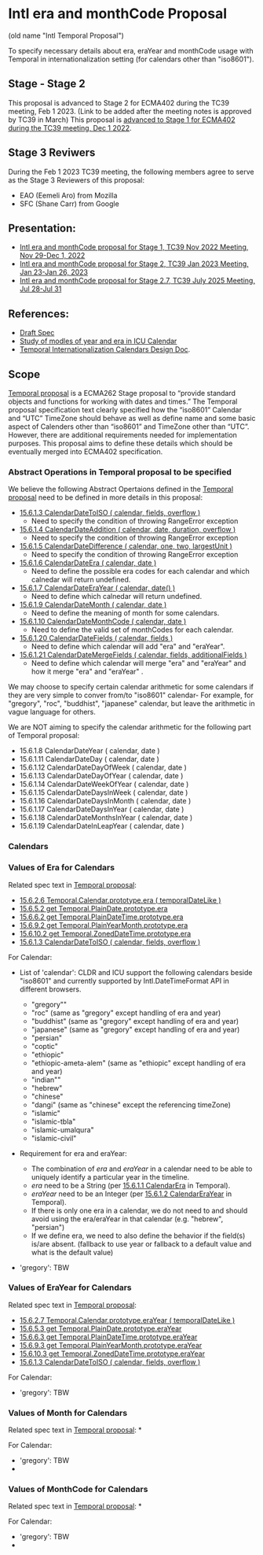 # Intl era and monthCode Proposal
(old name "Intl Temporal Proposal")

To specify necessary details about era, eraYear and monthCode usage with Temporal in internationalization setting (for calendars other than "iso8601").

## Stage - Stage 2
This proposal is advanced to Stage 2 for ECMA402 during the TC39 meeting, Feb 1 2023. (Link to be added after the meeting notes is approved by TC39 in March)
This proposal is [advanced to Stage 1 for ECMA402 during the TC39 meeting, Dec 1 2022](https://github.com/tc39/notes/blob/main/meetings/2022-11/dec-01.md#intl-era-and-monthcode-proposal-for-stage-1).

## Stage 3 Reviwers
During the Feb 1 2023 TC39 meeting, the following members agree to serve as the Stage 3 Reviewers of this proposal:
* EAO (Eemeli Aro) from Mozilla
* SFC (Shane Carr) from Google

## Presentation:
* [Intl era and monthCode proposal for Stage 1, TC39 Nov 2022 Meeting, Nov 29-Dec 1, 2022](https://docs.google.com/presentation/d/1hoQUYL_mfdLXMHRsNcG27aJirukuDGsVbqntd_tcR0A)
* [Intl era and monthCode proposal for Stage 2, TC39 Jan 2023 Meeting, Jan 23-Jan 26, 2023](https://docs.google.com/presentation/d/1TlhwLfCBsH9MjJTZYpQxfGs4jVnsMX0U8X0hi8WSoxc)
* [Intl era and monthCode proposal for Stage 2.7, TC39 July 2025 Meeting, Jul 28-Jul 31](https://docs.google.com/presentation/d/1dAbacNvhPL_iUJKZNPDbQVyfg8a6-OHUuh2OiftMu1A/edit?slide=id.p#slide=id.p)
## References:
* [Draft Spec](https://tc39.es/proposal-intl-era-monthcode/)
* [Study of modles of year and era in ICU Calendar](https://docs.google.com/presentation/d/1WFRajsWR2Nh_SPQPzEe7yXpjj-EDvUweUrikNV_jzI4/edit#slide=id.g153d52938b6_0_619)
* [Temporal Internationalization Calendars Design Doc](https://notes.igalia.com/o7MT_yQJTV2Ka06sjyuJ5g#).

## Scope
[Temporal proposal](https://tc39.es/proposal-temporal/) is a ECMA262 Stage proposal to “provide standard objects and functions for working with dates and times.” The Temporal proposal specification text clearly specified how the “iso8601” Calendar and “UTC” TimeZone should behave as well as define name and some basic aspect of Calenders other than “iso8601” and TimeZone other than “UTC”. However, there are additional requirements needed for implementation purposes. This proposal aims to define these details which should be eventually merged into ECMA402 specification.


### Abstract Operations in Temporal proposal to be specified
We believe the following Abstract Opertaions defined in the [Temporal proposal](https://tc39.es/proposal-temporal) need to be defined in more details in this proposal:
* [15.6.1.3 CalendarDateToISO ( calendar, fields, overflow )](https://tc39.es/proposal-temporal/#sec-temporal-calendardatetoiso)
  * Need to specify the condition of throwing RangeError exception
* [15.6.1.4 CalendarDateAddition ( calendar, date, duration, overflow )](https://tc39.es/proposal-temporal/#sec-temporal-calendardateaddition)
  * Need to specify the condition of throwing RangeError exception
* [15.6.1.5 CalendarDateDifference ( calendar, one, two, largestUnit )](https://tc39.es/proposal-temporal/#sec-temporal-calendardatedifference)
  * Need to specify the condition of throwing RangeError exception
* [15.6.1.6 CalendarDateEra ( calendar, date )](https://tc39.es/proposal-temporal/#sec-temporal-calendardateera)
  * Need to define the possible era codes for each calendar and which calnedar will return undefined.
* [15.6.1.7 CalendarDateEraYear ( calendar, date() )](https://tc39.es/proposal-temporal/#sec-temporal-calendardateerayear)
  * Need to define which calnedar will return undefined.
* [15.6.1.9 CalendarDateMonth ( calendar, date )](https://tc39.es/proposal-temporal/#sec-temporal-calendardatemonth)
  * Need to define the meaning of month for some calendars.
* [15.6.1.10 CalendarDateMonthCode ( calendar, date )](https://tc39.es/proposal-temporal/#sec-temporal-calendardatemonthcode)
  * Need to define the valid set of monthCodes for each calendar.
* [15.6.1.20 CalendarDateFields ( calendar, fields )]()
  * Need to define which calendar will add "era" and "eraYear".
* [15.6.1.21 CalendarDateMergeFields ( calendar, fields, additionalFields )]()
  * Need to define which calendar will merge "era" and "eraYear" and how it merge "era" and "eraYear" .

We may choose to specify certain calendar arithmetic for some calendars if they are very simple to conver from/to "iso8601" calendar- For example, for "gregory", "roc", "buddhist", "japanese" calendar, but leave the arithmetic in vague language for others.

We are NOT aiming to specify the calendar arithmetic for the following part of Temporal proposal:
* 15.6.1.8 CalendarDateYear ( calendar, date )
* 15.6.1.11 CalendarDateDay ( calendar, date )
* 15.6.1.12 CalendarDateDayOfWeek ( calendar, date )
* 15.6.1.13 CalendarDateDayOfYear ( calendar, date )
* 15.6.1.14 CalendarDateWeekOfYear ( calendar, date )
* 15.6.1.15 CalendarDateDaysInWeek ( calendar, date )
* 15.6.1.16 CalendarDateDaysInMonth ( calendar, date )
* 15.6.1.17 CalendarDateDaysInYear ( calendar, date )
* 15.6.1.18 CalendarDateMonthsInYear ( calendar, date )
* 15.6.1.19 CalendarDateInLeapYear ( calendar, date )

### Calendars

### Values of Era for Calendars
Related spec text in [Temporal proposal](https://tc39.es/proposal-temporal/):
* [15.6.2.6 Temporal.Calendar.prototype.era ( temporalDateLike )](https://tc39.es/proposal-temporal/#sec-temporal.calendar.prototype.era)
* [15.6.5.2 get Temporal.PlainDate.prototype.era](https://tc39.es/proposal-temporal/#sec-get-temporal.plaindate.prototype.era)
* [15.6.6.2 get Temporal.PlainDateTime.prototype.era](https://tc39.es/proposal-temporal/#sec-get-temporal.plaindatetime.prototype.era)
* [15.6.9.2 get Temporal.PlainYearMonth.prototype.era](https://tc39.es/proposal-temporal/#sec-get-temporal.plainyearmonth.prototype.era)
* [15.6.10.2 get Temporal.ZonedDateTime.prototype.era](https://tc39.es/proposal-temporal/#sec-get-temporal.zoneddatetime.prototype.era)
* [15.6.1.3 CalendarDateToISO ( calendar, fields, overflow )](https://tc39.es/ecma262/#implementation-defined)

For Calendar:
* List of 'calendar':
CLDR and ICU support the following calendars beside "iso8601" and currently supported by Intl.DateTimeFormat API in different browsers.
  * "gregory""
  * "roc" (same as "gregory" except handling of era and year)
  * "buddhist" (same as "gregory" except handling of era and year)
  * "japanese" (same as "gregory" except handling of era and year)
  * "persian"
  * "coptic"
  * "ethiopic"
  * "ethiopic-ameta-alem"  (same as "ethiopic" except handling of era and year)
  * "indian""
  * "hebrew"
  * "chinese"
  * "dangi" (same as "chinese" except the referencing timeZone)
  * "islamic"
  * "islamic-tbla"
  * "islamic-umalqura"
  * "islamic-civil"

* Requirement for era and eraYear:
  * The combination of *era* and *eraYear* in a calendar need to be able to uniquely identify a particular year in the timeline.
  * *era* need to be a String (per [15.6.1.1 CalendarEra](https://tc39.es/proposal-temporal/#sec-temporal-calendarera) in Temporal).
  * *eraYear* need to be an Integer (per [15.6.1.2 CalendarEraYear](https://tc39.es/proposal-temporal/#sec-temporal-calendarerayear) in Temporal).
  * If there is only one era in a calendar, we do not need to and should avoid using the era/eraYear in that calendar (e.g. "hebrew", "persian")
  * If we define era, we need to also define the behavior if the field(s) is/are absent. (fallback to use year or fallback to a default value and what is the default value)
  
* 'gregory': TBW
### Values of EraYear for Calendars
Related spec text in [Temporal proposal](https://tc39.es/proposal-temporal/):
* [15.6.2.7 Temporal.Calendar.prototype.eraYear ( temporalDateLike )](https://tc39.es/proposal-temporal/#sec-temporal.calendar.prototype.erayear)
* [15.6.5.3 get Temporal.PlainDate.prototype.eraYear](https://tc39.es/proposal-temporal/#sec-get-temporal.plaindate.prototype.erayear)
* [15.6.6.3 get Temporal.PlainDateTime.prototype.eraYear](https://tc39.es/proposal-temporal/#sec-get-temporal.plaindatetime.prototype.erayear)
* [15.6.9.3 get Temporal.PlainYearMonth.prototype.eraYear](https://tc39.es/proposal-temporal/#sec-get-temporal.plainyearmonth.prototype.erayear)
* [15.6.10.3 get Temporal.ZonedDateTime.prototype.eraYear](https://tc39.es/proposal-temporal/#sec-get-temporal.zoneddatetime.prototype.erayear)
* [15.6.1.3 CalendarDateToISO ( calendar, fields, overflow )](https://tc39.es/ecma262/#implementation-defined)

For Calendar:
* 'gregory': TBW

### Values of Month for Calendars
Related spec text in [Temporal proposal](https://tc39.es/proposal-temporal/):
*

For Calendar:
* 'gregory': TBW
* 
### Values of MonthCode for Calendars
Related spec text in [Temporal proposal](https://tc39.es/proposal-temporal/):
*

For Calendar:
* 'gregory': TBW
* 

